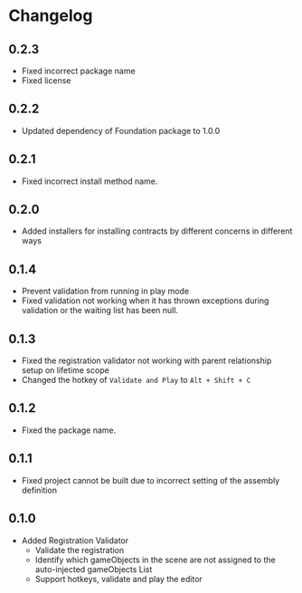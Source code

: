 # Changelog
## 0.2.3
- Fixed incorrect package name
- Fixed license

## 0.2.2
- Updated dependency of Foundation package to 1.0.0

## 0.2.1
- Fixed incorrect install method name.

## 0.2.0
- Added installers for installing contracts by different concerns in different ways

## 0.1.4
- Prevent validation from running in play mode
- Fixed validation not working when it has thrown exceptions during validation or the waiting list has been null.

## 0.1.3
- Fixed the registration validator not working with parent relationship setup on lifetime scope
- Changed the hotkey of `Validate and Play` to `Alt + Shift + C`

## 0.1.2
- Fixed the package name.

## 0.1.1
- Fixed project cannot be built due to incorrect setting of the assembly definition

## 0.1.0
- Added Registration Validator
  - Validate the registration
  - Identify which gameObjects in the scene are not assigned to the auto-injected gameObjects List
  - Support hotkeys, validate and play the editor